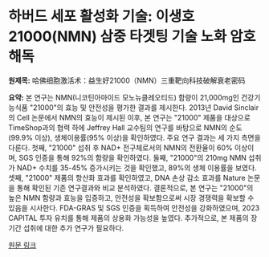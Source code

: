 # 하버드 세포 활성화 기술: 이생호 21000(NMN) 삼중 타겟팅 기술 노화 암호 해독

**원제목:** 哈佛细胞激活术：益生好21000（NMN）三重靶向科技破解衰老密码

**요약:** 본 연구는  NMN(니코틴아마이드 모노뉴클레오티드) 함량이 21,000mg인 건강기능식품 "21000"의 효능 및 안전성을 평가한 결과를 제시한다.  2013년 David Sinclair의 Cell 논문에서 NMN의 효능이 제시된 이후, 본 연구는 "21000" 제품을 대상으로  TimeShop과의 협력 하에 Jeffrey Hall 교수팀의 연구를 바탕으로  NMN의 순도(99.9% 이상),  생체이용률(95% 이상)을 확인하였다.  주요 연구 결과는 세 가지 측면을 다룬다. 첫째,  "21000" 섭취 후  NAD+ 전구체로서의 NMN의 전환율이 60% 이상이며, SGS 인증을 통해 92%의 함량을 확인하였다. 둘째,  "21000"의 210mg NMN 섭취가 NAD+ 수치를  35-45% 증가시키는 것을 확인했고, 89%의 생체 이용률을 보였다.  셋째,  "21000" 제품의  항산화 효과를 확인하였고,  DNA 손상 감소 효과를  Nature 논문을 통해 확인된 기존 연구결과와 비교 분석하였다.  결론적으로,  본 연구는 "21000"의 높은 NMN 함량과 효능을 입증하고, 안전성을 확보함으로써  시장 경쟁력을 확보할 수 있음을 시사한다.  FDA-GRAS 및 SGS 인증을 획득하여 안전성을 강화하였으며,  2023 CAPITAL 투자 유치를 통해 제품의 상용화 가능성을 높였다.  추가적으로,  본 제품의  장기간 섭취에 대한 추가 연구가 필요하다.

[원문 링크](https://m.tech.china.com/hea/articles/20250722/202507221703145.html)
